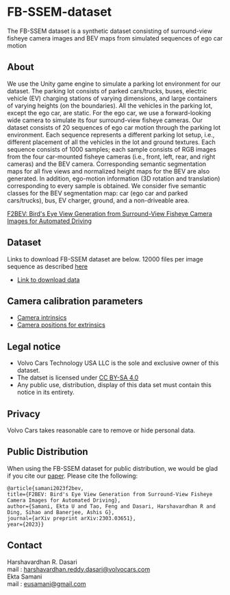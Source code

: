 # FB-SSEM-dataset

The FB-SSEM dataset is a synthetic dataset consisting of surround-view fisheye camera images and BEV maps from simulated sequences of ego car motion

## About
We use the Unity game engine to simulate a parking lot environment for our dataset. The parking lot consists of parked cars/trucks, buses, electric vehicle (EV) charging stations of varying dimensions, and large containers of varying heights (on the boundaries). All the vehicles in the parking lot, except the ego car, are static. For the ego car, we use a forward-looking wide camera to simulate its four surround-view fisheye cameras. Our dataset consists of 20 sequences of ego car motion through the parking lot environment. Each sequence represents a different parking lot setup, i.e., different placement of all the vehicles in the lot and ground textures. Each sequence consists of 1000 samples; each sample consists of RGB images from the four car-mounted fisheye cameras (i.e., front, left, rear, and right cameras) and the BEV camera. Corresponding semantic segmentation maps for all five views and normalized height maps for the BEV are also generated. In addition, ego-motion information (3D rotation and translation) corresponding to every sample is obtained. We consider five semantic classes for the BEV segmentation map: car (ego car and parked cars/trucks), bus, EV charger, ground, and a non-driveable area.

[F2BEV: Bird's Eye View Generation from Surround-View Fisheye Camera Images for Automated Driving](https://arxiv.org/abs/2303.03651)

## Dataset
Links to download FB-SSEM dataset are below. 12000 files per image sequence as described [here](https://fb-ssem.s3.us-west-2.amazonaws.com/README.pdf)  

* [Link to download data](https://fb-ssem.s3.us-west-2.amazonaws.com/index.html)

## Camera calibration parameters
* [Camera intrinsics](https://fb-ssem.s3.us-west-2.amazonaws.com/CameraCalibrationParameters/camera_intrinsics.yml)  
* [Camera positions for extrinsics](https://fb-ssem.s3.us-west-2.amazonaws.com/CameraCalibrationParameters/camera_positions_for_extrinsics.txt)
## Legal notice
* Volvo Cars Technology USA LLC is the sole and exclusive owner of this dataset.
* The datset is licensed under [CC BY-SA 4.0
](https://creativecommons.org/licenses/by-sa/4.0/legalcode.en)
* Any public use, distribution, display of this data set must contain this notice in its entirety.

## Privacy
Volvo Cars takes reasonable care to remove or hide personal data.

## Public Distribution
When using the FB-SSEM dataset for public distribution, we would be glad if you cite our [paper](https://arxiv.org/abs/2303.03651). Please cite the following:

``` 
@article{samani2023f2bev, 
title={F2BEV: Bird's Eye View Generation from Surround-View Fisheye Camera Images for Automated Driving},
author={Samani, Ekta U and Tao, Feng and Dasari, Harshavardhan R and Ding, Sihao and Banerjee, Ashis G}, 
journal={arXiv preprint arXiv:2303.03651},
year={2023}}
```

## Contact
Harshavardhan R. Dasari  
mail    : harshavardhan.reddy.dasari@volvocars.com  
Ekta Samani  
mail    : eusamani@gmail.com
